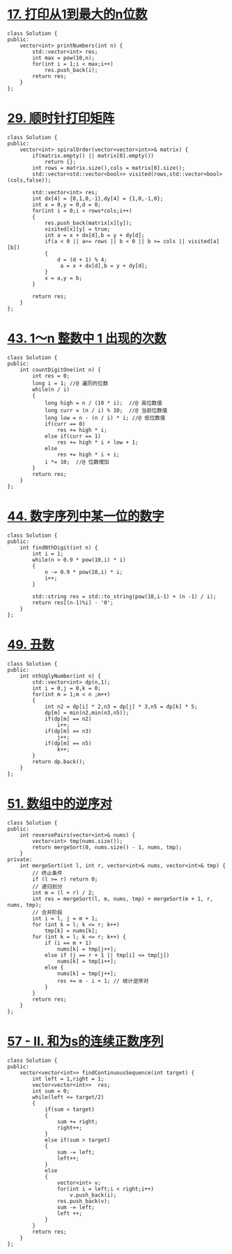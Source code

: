 

# [17. 打印从1到最大的n位数](https://leetcode-cn.com/problems/da-yin-cong-1dao-zui-da-de-nwei-shu-lcof/)

```
class Solution {
public:
    vector<int> printNumbers(int n) {
        std::vector<int> res;
        int max = pow(10,n);
        for(int i = 1;i < max;i++)
            res.push_back(i);
        return res;
    }
};
```



# [29. 顺时针打印矩阵](https://leetcode-cn.com/problems/shun-shi-zhen-da-yin-ju-zhen-lcof/)

```
class Solution {
public:
    vector<int> spiralOrder(vector<vector<int>>& matrix) {
        if(matrix.empty() || matrix[0].empty())
            return {};
        int rows = matrix.size(),cols = matrix[0].size();
        std::vector<std::vector<bool>> visited(rows,std::vector<bool>(cols,false));

        std::vector<int> res;
        int dx[4] = {0,1,0,-1},dy[4] = {1,0,-1,0}; 
        int x = 0,y = 0,d = 0;
        for(int i = 0;i < rows*cols;i++)
        {
            res.push_back(matrix[x][y]);
            visited[x][y] = true;
            int a = x + dx[d],b = y + dy[d];
            if(a < 0 || a>= rows || b < 0 || b >= cols || visited[a][b])
            {
                d = (d + 1) % 4;
                 a = x + dx[d],b = y + dy[d];
            }
            x = a,y = b;
        }

        return res;
    }
};
```

# [43. 1～n 整数中 1 出现的次数](https://leetcode-cn.com/problems/1nzheng-shu-zhong-1chu-xian-de-ci-shu-lcof/)

```
class Solution {
public:
    int countDigitOne(int n) {
		int res = 0;
		long i = 1; //@ 遍历的位数
		while(n / i)
		{
			long high = n / (10 * i);  //@ 高位数值 
			long curr = (n / i) % 10;  //@ 当前位数值
			long low = n - (n / i) * i; //@ 低位数值
			if(curr == 0)
				res += high * i;
			else if(curr == 1)
				res += high * i + low + 1;
			else
				res += high * i + i;
			i *= 10;  //@ 位数增加
		}
		return res;
    }
};
```

# [44. 数字序列中某一位的数字](https://leetcode-cn.com/problems/shu-zi-xu-lie-zhong-mou-yi-wei-de-shu-zi-lcof/)

```
class Solution {
public:
    int findNthDigit(int n) {
        int i = 1;
        while(n > 0.9 * pow(10,i) * i)
        {
            n -= 0.9 * pow(10,i) * i;
            i++;
        }

        std::string res = std::to_string(pow(10,i-1) + (n -1) / i);
        return res[(n-1)%i] - '0';
    }
};
```





# [49. 丑数](https://leetcode-cn.com/problems/chou-shu-lcof/)

```
class Solution {
public:
    int nthUglyNumber(int n) {
        std::vector<int> dp(n,1);
        int i = 0,j = 0,k = 0;
        for(int m = 1;m < n ;m++)
        {
            int n2 = dp[i] * 2,n3 = dp[j] * 3,n5 = dp[k] * 5;
            dp[m] = min(n2,min(n3,n5));
            if(dp[m] == n2)
                i++;
            if(dp[m] == n3)
                j++;
            if(dp[m] == n5)
                k++;
        }
        return dp.back();
    }
};
```

# [51. 数组中的逆序对](https://leetcode-cn.com/problems/shu-zu-zhong-de-ni-xu-dui-lcof/)

```
class Solution {
public:
    int reversePairs(vector<int>& nums) {
        vector<int> tmp(nums.size());
        return mergeSort(0, nums.size() - 1, nums, tmp);
    }
private:
    int mergeSort(int l, int r, vector<int>& nums, vector<int>& tmp) {
        // 终止条件
        if (l >= r) return 0;
        // 递归划分
        int m = (l + r) / 2;
        int res = mergeSort(l, m, nums, tmp) + mergeSort(m + 1, r, nums, tmp);
        // 合并阶段
        int i = l, j = m + 1;
        for (int k = l; k <= r; k++)
            tmp[k] = nums[k];
        for (int k = l; k <= r; k++) {
            if (i == m + 1)
                nums[k] = tmp[j++];
            else if (j == r + 1 || tmp[i] <= tmp[j])
                nums[k] = tmp[i++];
            else {
                nums[k] = tmp[j++];
                res += m - i + 1; // 统计逆序对
            }
        }
        return res;
    }
};
```

# [57 - II. 和为s的连续正数序列](https://leetcode-cn.com/problems/he-wei-sde-lian-xu-zheng-shu-xu-lie-lcof/)

```
class Solution {
public:
    vector<vector<int>> findContinuousSequence(int target) {
        int left = 1,right = 1;
        vector<vector<int>>  res;
		int sum = 0;
        while(left <= target/2)
        {
            if(sum < target)
			{
				sum += right;
				right++;		
			}
			else if(sum > target)
			{
				sum -= left;
				left++;	
			}
			else
			{
				vector<int> v;
				for(int i = left;i < right;i++)
					v.push_back(i);
				res.push_back(v);	
				sum -= left;
				left ++;	
			}			
        }
        return res;
    }
};
```

